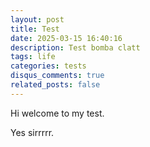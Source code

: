 ```yaml
---
layout: post
title: Test
date: 2025-03-15 16:40:16
description: Test bomba clatt
tags: life
categories: tests
disqus_comments: true
related_posts: false
---
```


Hi welcome to my test.

Yes sirrrrr.